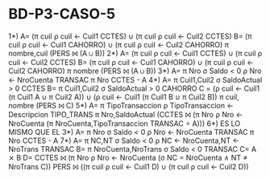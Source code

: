 # BD-P3-CASO-5
1*) A= (π cuil ρ cuil ← Cuil1 CCTES) ∪ (π cuil ρ cuil ← Cuil2 CCTES)
    B= (π cuil ρ cuil ← Cuil1 CAHORRO) ∪ (π cuil ρ cuil ← Cuil2 CAHORRO)
    π nombre,cuil (PERS ⨝ (A ∪ B))
2*) A= (π cuil ρ cuil ← Cuil1 CCTES) ∪ (π cuil ρ cuil ← Cuil2 CCTES)
    B= (π cuil ρ cuil ← Cuil1 CAHORRO) ∪ (π cuil ρ cuil ← Cuil2 CAHORRO)
    π nombre (PERS ⨝ (A ∪ B))
3*) A= π Nro σ Saldo < 0 ρ Nro ← NroCuenta TRANSAC
    π Nro CCTES - A
4*) A= π Cuil1,Cuil2 σ SaldoActual > 0 CCTES
    B= π Cuil1,Cuil2 σ SaldoActual > 0 CAHORRO
    C = (ρ cuil ← Cuil1 (π Cuil1 A ∪ π Cuil2 A)) ∪ (ρ cuil ← Cuil1 (π Cuil1 B ∪ π Cuil2 B))
    π cuil, nombre (PERS ⨝ C)
5*) A= π TipoTransaccion ρ TipoTransaccion ← Descripcion TIPO_TRANS
    π Nro,SaldoActual (CCTES ⨝ (π Nro ρ Nro ← NroCuenta (π NroCuenta,TipoTransaccion TRANSAC ÷ A)))
6*) ES LO MISMO QUE EL 3*) A= π Nro σ Saldo < 0 ρ Nro ← NroCuenta TRANSAC
                           π Nro CCTES - A
7*) A= π NC,NT σ Saldo < 0 ρ NC ← NroCuenta,NT ← NroTrans TRANSAC
    B= π NroCuenta,NroTrans σ Saldo < 0 TRANSAC
    C= A ⨯ B
    D= CCTES ⨝ (π Nro ρ Nro ← NroCuenta (σ NC = NroCuenta ∧ NT ≠ NroTrans C))
    PERS ⨝ ((π cuil ρ cuil ← Cuil1 D) ∪ (π cuil ρ cuil ← Cuil2 D))                           
